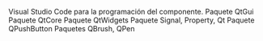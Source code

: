 Visual Studio Code para la programación del componente.
Paquete QtGui
Paquete QtCore
Paquete QtWidgets
Paquete Signal, Property, Qt
Paquete QPushButton
Paquetes QBrush, QPen